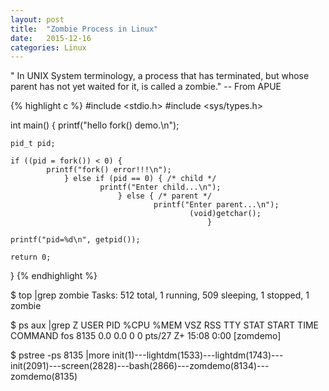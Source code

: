 ```yaml
---
layout: post
title:  "Zombie Process in Linux"
date:   2015-12-16
categories: Linux
---
```

" In UNIX System terminology, a process that has terminated, but whose parent has not yet waited for it, is called a zombie." -- From APUE

{% highlight c %}
#include <stdio.h>
#include <sys/types.h>

int main()
{
    printf("hello fork() demo.\n");

    pid_t pid;

    if ((pid = fork()) < 0) {
            printf("fork() error!!!\n");
                } else if (pid == 0) { /* child */
                        printf("Enter child...\n");
                            } else { /* parent */
                                    printf("Enter parent...\n");
                                            (void)getchar();
                                                }

    printf("pid=%d\n", getpid());

    return 0;
}
{% endhighlight %}


$ top |grep zombie
Tasks: 512 total,   1 running, 509 sleeping,   1 stopped,   1 zombie

$ ps aux |grep Z
USER        PID %CPU %MEM    VSZ   RSS TTY      STAT START   TIME COMMAND
fos        8135  0.0  0.0      0     0 pts/27   Z+   15:08   0:00 [zomdemo] <defunct>

$ pstree -ps 8135 |more
init(1)---lightdm(1533)---lightdm(1743)---init(2091)---screen(2828)---bash(2866)---zomdemo(8134)---zomdemo(8135)



